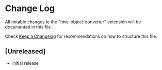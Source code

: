 # Change Log

All notable changes to the "hive-object-converter" extension will be documented in this file.

Check [Keep a Changelog](http://keepachangelog.com/) for recommendations on how to structure this file.

## [Unreleased]

- Initial release